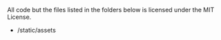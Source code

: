All code but the files listed in the folders below is licensed under the MIT License.

- /static/assets
